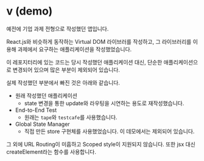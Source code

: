 # v (demo)

예전에 기업 과제 전형으로 작성했던 앱입니다.

React.js와 비슷하게 동작하는 Virtual DOM 라이브러를 작성하고, 그 라이브러리를 이용해 과제에서 요구하는 애플리케이션을 작성했었습니다.

이 레포지터리에 있는 코드는 당시 작성했던 애플리케이션 대신, 단순한 애플리케이션으로 변경되어 있으며 많은 부분이 제외되어 있습니다. 

실제 작성했던 부분에서 빠진 것은 아래와 같습니다.
- 원래 작성했던 애플리케이션
  + state 변경을 통한 update와 라우팅을 시연하는 용도로 재작성했습니다.
- End-to-End Test
  + 원래는 `tape`와 `testcafe`를 사용했습니다.
- Global State Manager
  + 직접 만든 store 구현체를 사용했었습니다. 이 데모에서는 제외되어 있습니다.

그 외에 URL Routing이 미흡하고 Scoped style이 지원되지 않습니다. 또한 jsx 대신 createElement라는 함수를 사용합니다.
